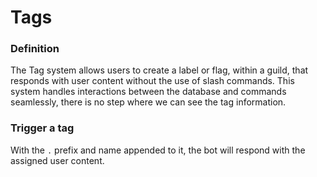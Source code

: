 # Tags

### Definition
The Tag system allows users to create a label or flag, within a guild, that responds with user content without the use of slash commands. This system handles interactions between the database and commands seamlessly, there is no step where we can see the tag information.

### Trigger a tag
With the `.` prefix and name appended to it, the bot will respond with the assigned user content.